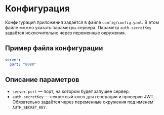 # Конфигурация

Конфигурация приложения задаётся в файле `config/config.yaml`. В этом файле можно указать параметры сервера. Параметр `auth.secretKey` задаётся исключительно через переменные окружения.

## Пример файла конфигурации

```yaml
server:
  port: "8080"
```

## Описание параметров

- `server.port` — порт, на котором будет запущен сервер.
- `auth.secretKey` — секретный ключ для генерации и проверки JWT. Обязательно задаётся через переменные окружения под именем `AUTH_SECRET_KEY`.
